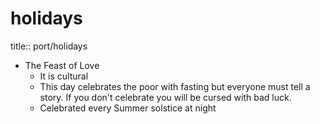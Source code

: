 # holidays

title:: port/holidays

- The Feast of Love
	- It is cultural
	- This day celebrates the poor with fasting but everyone must tell a story. If you don't celebrate you will be cursed with bad luck.
	- Celebrated every Summer solstice at night
